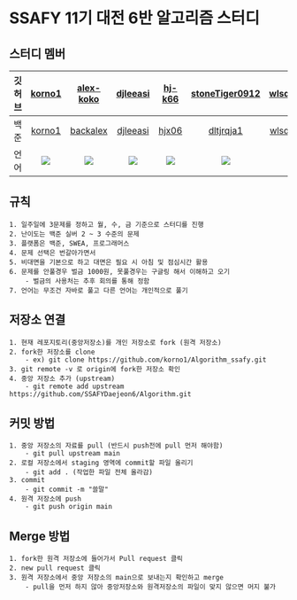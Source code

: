 
# SSAFY 11기 대전 6반 알고리즘 스터디

## 스터디 멤버

|깃허브|[korno1](https://github.com/korno1)|[alex-koko](https://github.com/alex-koko)|[djleeasi](https://github.com/djleeasi)|[hj-k66](https://github.com/hj-k66)| [stoneTiger0912](https://github.com/stoneTiger0912)|[wlsdn2749](https://github.com/wlsdn2749)|
|:---:|:-----------:|:-----------:|:-----------:|:-----------:|:-----------:|:-----------:|
|백준|[korno1](https://solved.ac/profile/korno1)|[backalex](https://solved.ac/profile/backalex)|[djleeasi](https://solved.ac/profile/djleeasi)|[hjx06](https://solved.ac/profile/hjx06)|[dltjrqja1](https://solved.ac/profile/dltjrqja1)|[wlsdn2749](https://solved.ac/profile/wlsdn2749)
|언어|<img src = "https://img.shields.io/badge/Java-007396?style=flat-square&logo=java&logoColor=white"/>|<img src = "https://img.shields.io/badge/Java-007396?style=flat-square&logo=java&logoColor=white"/>|<img src = "https://img.shields.io/badge/Java-007396?style=flat-square&logo=java&logoColor=white"/>|<img src = "https://img.shields.io/badge/Java-007396?style=flat-square&logo=java&logoColor=white"/>| <img src = "https://img.shields.io/badge/Java-007396?style=flat-square&logo=java&logoColor=white"/>|<img src = "https://img.shields.io/badge/Java-007396?style=flat-square&logo=java&logoColor=white"/>

## 규칙
```
1. 일주일에 3문제를 정하고 월, 수, 금 기준으로 스터디를 진행
2. 난이도는 백준 실버 2 ~ 3 수준의 문제
3. 플랫폼은 백준, SWEA, 프로그래머스
4. 문제 선택은 번갈아가면서
5. 비대면을 기본으로 하고 대면은 필요 시 아침 및 점심시간 활용
6. 문제를 안풀경우 벌금 1000원, 못풀경우는 구글링 해서 이해하고 오기
	- 벌금의 사용처는 추후 회의를 통해 정함
7. 언어는 무조건 자바로 풀고 다른 언어는 개인적으로 풀기
```

## 저장소 연결
```
1. 현재 레포지토리(중앙저장소)를 개인 저장소로 fork (원격 저장소)
2. fork한 저장소를 clone
	- ex) git clone https://github.com/korno1/Algorithm_ssafy.git
3. git remote -v 로 origin에 fork한 저장소 확인
4. 중앙 저장소 추가 (upstream)
	- git remote add upstream https://github.com/SSAFYDaejeon6/Algorithm.git
```

## 커밋 방법
```
1. 중앙 저장소의 자료를 pull (반드시 push전에 pull 먼저 해야함)
	- git pull upstream main
2. 로컬 저장소에서 staging 영역에 commit할 파일 올리기
	- git add . (작업한 파일 전체 올라감)
3. commit
	- git commit -m "쓸말"
4. 원격 저장소에 push
	- git push origin main
```

## Merge 방법
```
1. fork한 원격 저장소에 들어가서 Pull request 클릭
2. new pull request 클릭
3. 원격 저장소에서 중앙 저장소의 main으로 보내는지 확인하고 merge
	- pull을 먼저 하지 않아 중앙저장소와 원격저장소의 파일이 맞지 않으면 머지 불가
```
